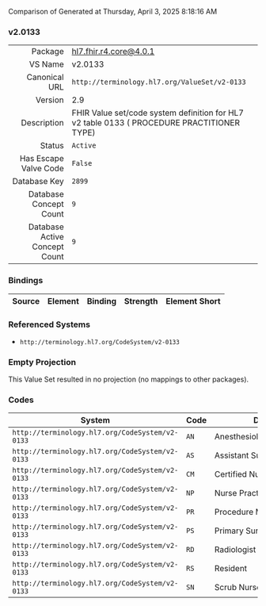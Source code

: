 Comparison of 
Generated at Thursday, April 3, 2025 8:18:16 AM

### v2.0133

|      |     |
| ---: | --- |
| Package | hl7.fhir.r4.core@4.0.1 |
| VS Name | v2.0133 |
| Canonical URL | `http://terminology.hl7.org/ValueSet/v2-0133` |
| Version | 2.9 |
| Description | FHIR Value set/code system definition for HL7 v2 table 0133 ( PROCEDURE PRACTITIONER TYPE) |
| Status | `Active` |
| Has Escape Valve Code | `False` |
| Database Key | `2899` |
| Database Concept Count | `9` |
| Database Active Concept Count | `9` |
### Bindings

| Source | Element | Binding | Strength | Element Short |
| ------ | ------- | ------- | -------- | ------------- |

### Referenced Systems

* `http://terminology.hl7.org/CodeSystem/v2-0133`
### Empty Projection

This Value Set resulted in no projection (no mappings to other packages).

### Codes

| System | Code | Display |
| ------ | ---- | ------- |
| `http://terminology.hl7.org/CodeSystem/v2-0133` | `AN` | Anesthesiologist/Anesthetist |
| `http://terminology.hl7.org/CodeSystem/v2-0133` | `AS` | Assistant Surgeon |
| `http://terminology.hl7.org/CodeSystem/v2-0133` | `CM` | Certified Nurse Midwife |
| `http://terminology.hl7.org/CodeSystem/v2-0133` | `NP` | Nurse Practitioner |
| `http://terminology.hl7.org/CodeSystem/v2-0133` | `PR` | Procedure MD/ Surgeon |
| `http://terminology.hl7.org/CodeSystem/v2-0133` | `PS` | Primary Surgeon |
| `http://terminology.hl7.org/CodeSystem/v2-0133` | `RD` | Radiologist |
| `http://terminology.hl7.org/CodeSystem/v2-0133` | `RS` | Resident |
| `http://terminology.hl7.org/CodeSystem/v2-0133` | `SN` | Scrub Nurse |
